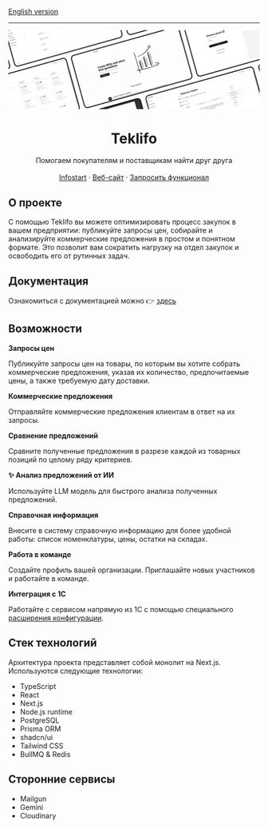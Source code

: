 [English version](https://github.com/teklifo/teklifo/blob/main/README.md)

<hr/>

![hero](readme-logo.png)

<div align="center">
  <h1 align="center">Teklifo</h1>
  <p align="center">
    Помогаем покупателям и поставщикам найти друг друга
    <br />
    <br />
    <a href="https://infostart.ru/1c/articles/2241692/">Infostart</a>
    ·
    <a href="https://teklifo.com">Веб-сайт</a>
    ·
    <a href="https://github.com/teklifo/teklifo/issues/new">Запросить функционал</a>
  </p>
</div>

## О проекте

С помощью Teklifo вы можете оптимизировать процесс закупок в вашем предприятии: публикуйте запросы цен, собирайте и анализируйте коммерческие предложения в простом и понятном формате. Это позволит вам сократить нагрузку на отдел закупок и освободить его от рутинных задач.

## Документация

Ознакомиться с документацией можно 👉 [здесь](<url('https://teklifo.github.io/documentation/')>)

## Возможности

**Запросы цен**

Публикуйте запросы цен на товары, по которым вы хотите собрать коммерческие предложения, указав их количество, предпочитаемые цены, а также требуемую дату доставки.

**Коммерческие предложения**

Отправляйте коммерческие предложения клиентам в ответ на их запросы.

**Сравнение предложений**

Сравните полученные предложения в разрезе каждой из товарных позиций по целому ряду критериев.

**✨ Анализ предложений от ИИ**

Используйте LLM модель для быстрого анализа полученных предложений.

**Справочная информация**

Внесите в систему справочную информацию для более удобной работы: список номенклатуры, цены, остатки на складах.

**Работа в команде**

Создайте профиль вашей организации. Приглашайте новых участников и работайте в команде.

**Интеграция с 1С**

Работайте с сервисом напрямую из 1С с помощью специального [расширения конфигурации](https://github.com/teklifo/teklifo-1c).

## Стек технологий

Архитектура проекта представляет собой монолит на Next.js. Используются следующие технологии:

- TypeScript
- React
- Next.js
- Node.js runtime
- PostgreSQL
- Prisma ORM
- shadcn/ui
- Tailwind CSS
- BullMQ & Redis

## Сторонние сервисы

- Mailgun
- Gemini
- Cloudinary
